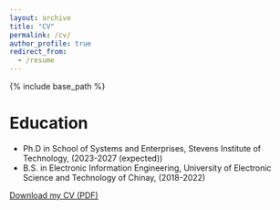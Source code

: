 ```yaml
---
layout: archive
title: "CV"
permalink: /cv/
author_profile: true
redirect_from:
  - /resume
---
```


{% include base_path %}

Education
======
* Ph.D in School of Systems and Enterprises, Stevens Institute of Technology, (2023-2027 (expected))
* B.S. in Electronic Information Engineering, University of Electronic Science and Technology of Chinay, (2018-2022)


[Download my CV (PDF)](../files/cv.pdf)


